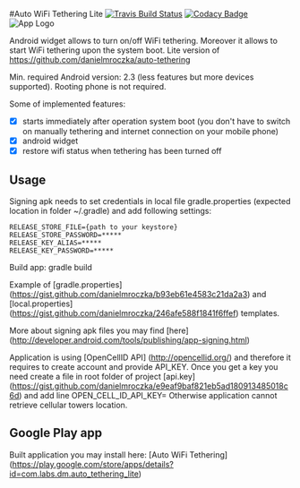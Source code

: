 #Auto WiFi Tethering Lite [![Travis Build Status](https://travis-ci.org/danielmroczka/auto-tethering-lite.png?branch=master)](https://travis-ci.org/danielmroczka/auto-tethering-lite) [![Codacy Badge](https://api.codacy.com/project/badge/Grade/40f928c9b3444e5c9b5035a3e8a6f56e)](https://www.codacy.com/app/daniel-mroczka/auto-tethering-lite?utm_source=github.com&amp;utm_medium=referral&amp;utm_content=danielmroczka/auto-tethering-lite&amp;utm_campaign=Badge_Grade)
![App Logo](https://lh3.googleusercontent.com/GwGTGX5OuwMvOlg10Vemwk6x_Pd8EKsbpy-x9pV-t-EI29FCdFXzUH5PV64b2HRVtNCh=h80)

Android widget allows to turn on/off WiFi tethering. Moreover it allows to start WiFi tethering upon the system boot.
Lite version of https://github.com/danielmroczka/auto-tethering 

Min. required Android version: 2.3 (less features but more devices supported). Rooting phone is not required.

Some of implemented features:
- [x] starts immediately after operation system boot (you don't have to switch on manually tethering and internet connection on your mobile phone)
- [x] android widget 
- [x] restore wifi status when tethering has been turned off

## Usage
Signing apk needs to set credentials in local file gradle.properties (expected location in folder ~/.gradle) and add following settings:
```
RELEASE_STORE_FILE={path to your keystore}
RELEASE_STORE_PASSWORD=*****
RELEASE_KEY_ALIAS=*****
RELEASE_KEY_PASSWORD=*****
```
Build app: gradle build

Example of [gradle.properties] (https://gist.github.com/danielmroczka/b93eb61e4583c21da2a3) and [local.properties] (https://gist.github.com/danielmroczka/246afe588f1841f6ffef) templates.

More about signing apk files you may find [here] (http://developer.android.com/tools/publishing/app-signing.html)

Application is using [OpenCellID API] (http://opencellid.org/) and therefore it requires to create account and provide API_KEY.
Once you get a key you need create a file in root folder of project [api.key] (https://gist.github.com/danielmroczka/e9eaf9baf821eb5ad180913485018c6d) and add line OPEN_CELL_ID_API_KEY=<your key>
Otherwise application cannot retrieve cellular towers location.

## Google Play app
Built application you may install here: [Auto WiFi Tethering] (https://play.google.com/store/apps/details?id=com.labs.dm.auto_tethering_lite)
